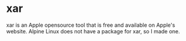 # xar

xar is an Apple opensource tool that is free and available on Apple's website.
Alpine Linux does not have a package for xar, so I made one.